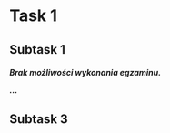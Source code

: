 # **Task 1**
## **Subtask 1**
##### Brak możliwości wykonania egzaminu. <p style="color: #F​​F000​0">…</p> 
## **Subtask 3**
